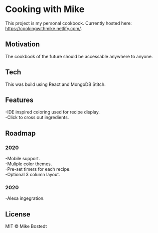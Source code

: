 # Cooking with Mike

This project is my personal cookbook. Currently hosted here: https://cookingwithmike.netlify.com/.

## Motivation

The cookbook of the future should be accessable anywhere to anyone. 

## Tech

This was build using React and MongoDB Stitch.

## Features

-IDE inspired coloring used for recipe display.  
-Click to cross out ingredients.  

## Roadmap

### 2020
-Mobile support.  
-Muliple color themes.  
-Pre-set timers for each recipe.  
-Optional 3 column layout.  

### 2020
-Alexa ingegration.

## License

MIT © Mike Bostedt
